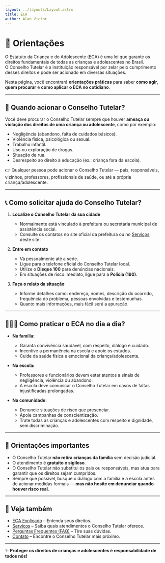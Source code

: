 ```yaml
---
layout: ../layouts/Layout.astro
title: ECA
author: Alan Victor
---
```


# 📘 Orientações

O Estatuto da Criança e do Adolescente (ECA) é uma lei que garante os direitos fundamentais de todas as crianças e adolescentes no Brasil.  
O Conselho Tutelar é a instituição responsável por zelar pelo cumprimento desses direitos e pode ser acionado em diversas situações.  

Nesta página, você encontrará **orientações práticas** para saber **como agir**, **quem procurar** e **como aplicar o ECA no cotidiano**.

---

## 🧭 Quando acionar o Conselho Tutelar?

Você deve procurar o Conselho Tutelar sempre que houver **ameaça ou violação dos direitos de uma criança ou adolescente**, como por exemplo:  
- Negligência (abandono, falta de cuidados básicos).  
- Violência física, psicológica ou sexual.  
- Trabalho infantil.  
- Uso ou exploração de drogas.  
- Situação de rua.  
- Desrespeito ao direito à educação (ex.: criança fora da escola).  

👉 Qualquer pessoa pode acionar o Conselho Tutelar — pais, responsáveis, vizinhos, professores, profissionais de saúde, ou até a própria criança/adolescente.

---

## 📞 Como solicitar ajuda do Conselho Tutelar?

1. **Localize o Conselho Tutelar da sua cidade**  
   - Normalmente está vinculado à prefeitura ou secretaria municipal de assistência social.  
   - Consulte os contatos no site oficial da prefeitura ou no [Serviços](servicos.md) deste site.  

2. **Entre em contato**  
   - Vá pessoalmente até a sede.  
   - Ligue para o telefone oficial do Conselho Tutelar local.  
   - Utilize o **Disque 100** para denúncias nacionais.  
   - Em situações de risco imediato, ligue para a **Polícia (190)**.  

3. **Faça o relato da situação**  
   - Informe detalhes como: endereço, nomes, descrição do ocorrido, frequência do problema, pessoas envolvidas e testemunhas.  
   - Quanto mais informações, mais fácil será a apuração.  

---

## 👨‍👩‍👧 Como praticar o ECA no dia a dia?

- **Na família:**  
  - Garanta convivência saudável, com respeito, diálogo e cuidado.  
  - Incentive a permanência na escola e apoie os estudos.  
  - Cuide da saúde física e emocional da criança/adolescente.  

- **Na escola:**  
  - Professores e funcionários devem estar atentos a sinais de negligência, violência ou abandono.  
  - A escola deve comunicar o Conselho Tutelar em casos de faltas injustificadas prolongadas.  

- **Na comunidade:**  
  - Denuncie situações de risco que presenciar.  
  - Apoie campanhas de conscientização.  
  - Trate todas as crianças e adolescentes com respeito e dignidade, sem discriminação.  

---

## 📌 Orientações importantes

- O Conselho Tutelar **não retira crianças da família** sem decisão judicial.  
- O atendimento é **gratuito e sigiloso**.  
- O Conselho Tutelar não substitui os pais ou responsáveis, mas atua para garantir que os direitos sejam cumpridos.  
- Sempre que possível, busque o diálogo com a família e a escola antes de acionar medidas formais — **mas não hesite em denunciar quando houver risco real**.  

---

## 🔗 Veja também
- [ECA Explicado](eca-explicado.md) – Entenda seus direitos.  
- [Serviços](servicos.md) – Saiba quais atendimentos o Conselho Tutelar oferece.  
- [Perguntas Frequentes (FAQ)](faq.md) – Tire suas dúvidas.  
- [Contato](contato.md) – Encontre o Conselho Tutelar mais próximo.  

---

✨ **Proteger os direitos de crianças e adolescentes é responsabilidade de todos nós!**